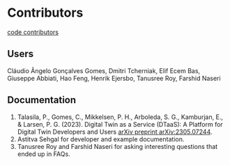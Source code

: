 # Contributors

[code contributors](https://github.com/INTO-CPS-Association/DTaaS/graphs/contributors)

## Users

Cláudio Ângelo Gonçalves Gomes, Dmitri Tcherniak,
Elif Ecem Bas, Giuseppe Abbiati, Hao Feng,
Henrik Ejersbo, Tanusree Roy, Farshid Naseri

## Documentation

1. Talasila, P., Gomes, C., Mikkelsen, P. H., Arboleda, S. G., Kamburjan,
   E., & Larsen, P. G. (2023).
   Digital Twin as a Service (DTaaS): A Platform for
   Digital Twin Developers and Users
   [arXiv preprint arXiv:2305.07244](https://arxiv.org/abs/2305.07244).
1. Astitva Sehgal for developer and example documentation.
1. Tanusree Roy and Farshid Naseri for asking interesting questions
   that ended up in FAQs.
